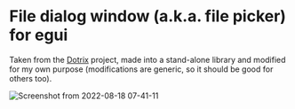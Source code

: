 # File dialog window (a.k.a. file picker) for egui

Taken from the [Dotrix](https://github.com/lowenware/dotrix) project, made into a stand-alone library and modified for my own purpose (modifications are generic, so it should be good for others too).

![Screenshot from 2022-08-18 07-41-11](https://user-images.githubusercontent.com/16503728/185423412-32cd1b6d-0c2e-48e9-bc08-77c7278d2f1e.png)
